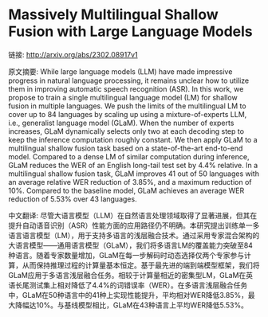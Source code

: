 # Massively Multilingual Shallow Fusion with Large Language Models

链接: http://arxiv.org/abs/2302.08917v1

原文摘要:
While large language models (LLM) have made impressive progress in natural
language processing, it remains unclear how to utilize them in improving
automatic speech recognition (ASR). In this work, we propose to train a single
multilingual language model (LM) for shallow fusion in multiple languages. We
push the limits of the multilingual LM to cover up to 84 languages by scaling
up using a mixture-of-experts LLM, i.e., generalist language model (GLaM). When
the number of experts increases, GLaM dynamically selects only two at each
decoding step to keep the inference computation roughly constant. We then apply
GLaM to a multilingual shallow fusion task based on a state-of-the-art
end-to-end model. Compared to a dense LM of similar computation during
inference, GLaM reduces the WER of an English long-tail test set by 4.4%
relative. In a multilingual shallow fusion task, GLaM improves 41 out of 50
languages with an average relative WER reduction of 3.85%, and a maximum
reduction of 10%. Compared to the baseline model, GLaM achieves an average WER
reduction of 5.53% over 43 languages.

中文翻译:
尽管大语言模型（LLM）在自然语言处理领域取得了显著进展，但其在提升自动语音识别（ASR）性能方面的应用路径仍不明确。本研究提出训练单一多语言语言模型（LM），用于支持多语言的浅层融合技术。通过采用专家混合架构的大语言模型——通用语言模型（GLaM），我们将多语言LM的覆盖能力突破至84种语言。随着专家数量增加，GLaM在每一步解码时动态选择仅两个专家参与计算，从而保持推理过程的计算量基本恒定。基于最先进的端到端模型框架，我们将GLaM应用于多语言浅层融合任务。相较于计算量相近的密集型LM，GLaM在英语长尾测试集上相对降低了4.4%的词错误率（WER）。在多语言浅层融合任务中，GLaM在50种语言中的41种上实现性能提升，平均相对WER降低3.85%，最大降幅达10%。与基线模型相比，GLaM在43种语言上平均WER降低5.53%。
